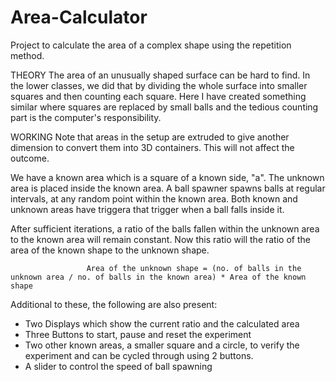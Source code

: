 # Area-Calculator
Project to calculate the area of a complex shape using the repetition method.

THEORY
The area of an unusually shaped surface can be hard to find. In the lower classes, we did that by dividing the whole surface into smaller squares and then counting each square. Here I have created something similar where squares are replaced by small balls and the tedious counting part is the computer's responsibility.

WORKING
Note that areas in the setup are extruded to give another dimension to convert them into 3D containers. This will not affect the outcome.

We have a known area which is a square of a known side, "a". The unknown area is placed inside the known area. A ball spawner spawns balls at regular intervals, at any random point within the known area. Both known and unknown areas have triggera that trigger when a ball falls inside it.

After sufficient iterations, a ratio of the balls fallen within the unknown area to the known area will remain constant. Now this ratio will the ratio of the area of the known shape to the unknown shape. 
                      
                     Area of the unknown shape = (no. of balls in the unknown area / no. of balls in the known area) * Area of the known shape

Additional to these, the following are also present:
- Two Displays which show the current ratio and the calculated area 
- Three Buttons to start, pause and reset the experiment
- Two other known areas, a smaller square and a circle, to verify the experiment and can be cycled through using 2 buttons. 
- A slider to control the speed of ball spawning
